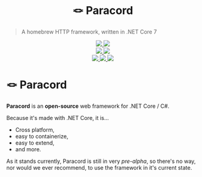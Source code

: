<h1 align="center">
  🪢 Paracord
</h1>

> A homebrew HTTP framework, written in .NET Core 7

<div align="center">
  <a href="https://github.com/maxnatamo/Paracord/blob/main/LICENSE">
    <img src="https://img.shields.io/github/license/maxnatamo/paracord?style=for-the-badge" />
  </a>
  <a href="https://github.com/maxnatamo/Paracord/blob/main/CONTRIBUTING.md">
    <img src="https://img.shields.io/badge/PRs-welcome-brightgreen.svg?style=for-the-badge" />
  </a>
  <br />
  <a href="https://github.com/maxnatamo/Paracord/tree/main">
    <img src="https://img.shields.io/github/v/release/maxnatamo/paracord?include_prereleases&label=Staging&sort=semver&style=for-the-badge" />
  </a>
  <a href="https://github.com/maxnatamo/Paracord/releases">
    <img src="https://img.shields.io/github/v/release/maxnatamo/paracord?include_prereleases&label=Release&sort=semver&style=for-the-badge" />
  </a>
  <br />
  <a href="https://github.com/maxnatamo/Paracord/actions">
    <img src="https://img.shields.io/github/actions/workflow/status/maxnatamo/paracord/build?branch=main&label=Build&style=for-the-badge" />
  </a>
  <a href="https://github.com/maxnatamo/Paracord/actions">
    <img src="https://img.shields.io/github/actions/workflow/status/maxnatamo/paracord/format?branch=main&label=Lint&style=for-the-badge" />
  </a>
  <a href="https://github.com/maxnatamo/Paracord/actions">
    <img src="https://img.shields.io/github/actions/workflow/status/maxnatamo/paracord/test?branch=main&label=Tests&style=for-the-badge" />
  </a>
</div>

# 🪢 Paracord

**Paracord** is an **open-source** web framework for .NET Core / C#.

Because it's made with .NET Core, it is...
- Cross platform,
- easy to containerize,
- easy to extend,
- and more.

As it stands currently, Paracord is still in very *pre-alpha*, so there's no way, nor would we ever recommend, to use the framework in it's current state.
